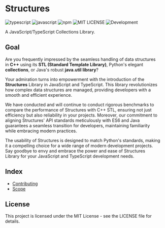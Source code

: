 # Structures


![typescript](https://img.shields.io/badge/TYPESCRIPT-blue?style=for-the-badge&logo=typescript&logoColor=white)
![javascript](https://img.shields.io/badge/JAVASCRIPT-yellow?style=for-the-badge&logo=javascript&logoColor=white)
![npm](https://img.shields.io/badge/NPM-red?style=for-the-badge&logo=npm&logoColor=white
)
![MIT LICENSE](https://img.shields.io/badge/license-MIT-blue?style=for-the-badge)
![Development](https://img.shields.io/badge/under_development-gray?style=for-the-badge&logo=hammer&logoColor=white)

A JavaScript/TypeScript Collections Library.

## Goal

Are you frequently impressed by the seamless handling of data structures in **C++** using its **STL (Standard Template Library)**, Python's elegant **collections**, or Java's robust **java.util library**?

Your admiration turns into empowerment with the introduction of the **Structures** Library in JavaScript and TypeScript. This library revolutionizes how complex data structures are managed, providing developers with a smooth and efficient experience.

We have conducted and will continue to conduct rigorous benchmarks to compare the performance of Structures with C++ STL, ensuring not just efficiency but also reliability in your projects. Moreover, our commitment to aligning Structures' API standards meticulously with ES6 and Java guarantees a seamless transition for developers, maintaining familiarity while embracing modern practices.

The usability of Structures is designed to match Python's standards, making it a compelling choice for a wide range of modern development projects. Say goodbye to envy and embrace the power and ease of Structures Library for your JavaScript and TypeScript development needs.

## Index
 
- [Contributing](./CONTRIBUTING.md)
- [Scope](./SCOPE.md)


## License

This project is licensed under the MIT License - see the LICENSE file for details.
